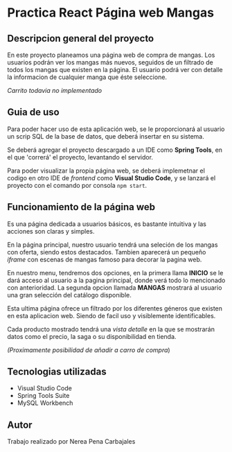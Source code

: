 # Practica React Página web Mangas

## Descripcion general del proyecto
En este proyecto planeamos una página web de compra de mangas. Los usuarios podrán ver los mangas más nuevos, seguidos de un filtrado de todos los mangas que existen en la página.
El usuario podrá ver con detalle la informacion de cualquier manga que éste seleccione.

*Carrito todavia no implementado*

## Guia de uso
Para poder hacer uso de esta aplicación web, se le proporcionará al usuario un scrip SQL de la base de datos, que deberá insertar en su sistema.

Se deberá agregar el proyecto descargado a un IDE como **Spring Tools**, en el que 'correrá' el proyecto, levantando el servidor.

Para poder visualizar la propia página web, se deberá implemetnar el codigo en otro IDE de *frontend* como **Visual Studio Code**, y se lanzará el proyecto con el comando por consola 
`npm start`.

## Funcionamiento de la página web
Es una página dedicada a usuarios básicos, es bastante intuitiva y las acciones son claras y simples.

En la página principal, nuestro usuario tendrá una seleción de los mangas con oferta, siendo estos destacados. Tambien aparecerá un pequeño *iframe* con escenas de mangas famoso para 
decorar la pagina web.

En nuestro menu, tendremos dos opciones, en la primera llama **INICIO** se le dará acceso al usuario a la pagina principal, donde verá todo lo mencionado con anterioridad.
La segunda opcion llamada **MANGAS** mostrará al usuario una gran selección del catálogo disponible.

Esta ultima página ofrece un filtrado por los diferentes géneros que existen en esta aplicacion web. Siendo de facil uso y visiblemente identificables.

Cada producto mostrado tendrá una *vista detalle* en la que se mostrarán datos como el precio, la saga o su disponibilidad en tienda.

*(Proximamente posibilidad de añadir a carro de compra*)

## Tecnologias utilizadas
- Visual Studio Code
- Spring Tools Suite
- MySQL Workbench

## Autor
Trabajo realizado por Nerea Pena Carbajales

